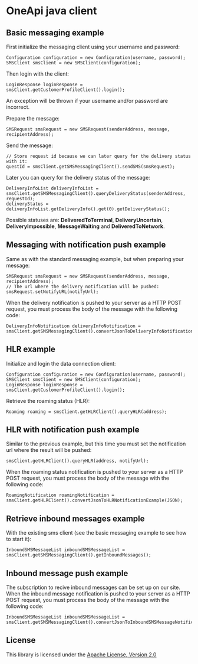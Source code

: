 OneApi java client
============================

Basic messaging example
-----------------------

First initialize the messaging client using your username and password:

    Configuration configuration = new Configuration(username, password);
    SMSClient smsClient = new SMSClient(configuration);


Then login with the client:

    LoginResponse loginResponse = smsClient.getCustomerProfileClient().login();


An exception will be thrown if your username and/or password are incorrect.

Prepare the message:

    SMSRequest smsRequest = new SMSRequest(senderAddress, message, recipientAddress);


Send the message:

    // Store request id because we can later query for the delivery status with it:
    questId = smsClient.getSMSMessagingClient().sendSMS(smsRequest);


Later you can query for the delivery status of the message:

    DeliveryInfoList deliveryInfoList = smsClient.getSMSMessagingClient().queryDeliveryStatus(senderAddress, requestId);
    deliveryStatus = deliveryInfoList.getDeliveryInfo().get(0).getDeliveryStatus();


Possible statuses are: **DeliveredToTerminal**, **DeliveryUncertain**, **DeliveryImpossible**, **MessageWaiting** and **DeliveredToNetwork**.

Messaging with notification push example
-----------------------

Same as with the standard messaging example, but when preparing your message:

    SMSRequest smsRequest = new SMSRequest(senderAddress, message, recipientAddress);
    // The url where the delivery notification will be pushed:
    smsRequest.setNotifyURL(notifyUrl);


When the delivery notification is pushed to your server as a HTTP POST request, you must process the body of the message with the following code:

    DeliveryInfoNotification deliveryInfoNotification = smsClient.getSMSMessagingClient().convertJsonToDeliveryInfoNotification(JSON);


HLR example
-----------------------

Initialize and login the data connection client:

    Configuration configuration = new Configuration(username, password);
    SMSClient smsClient = new SMSClient(configuration);
    LoginResponse loginResponse = smsClient.getCustomerProfileClient().login();


Retrieve the roaming status (HLR):

    Roaming roaming = smsClient.getHLRClient().queryHLR(address);


HLR with notification push example
-----------------------

Similar to the previous example, but this time you must set the notification url where the result will be pushed:

    smsClient.getHLRClient().queryHLR(address, notifyUrl);


When the roaming status notification is pushed to your server as a HTTP POST request, you must process the body of the message with the following code:

    RoamingNotification roamingNotification = smsClient.getHLRClient().convertJsonToHLRNotificationExample(JSON);


Retrieve inbound messages example
-----------------------

With the existing sms client (see the basic messaging example to see how to start it):

    InboundSMSMessageList inboundSMSMessageList =  smsClient.getSMSMessagingClient().getInboundMessages();


Inbound message push example
-----------------------

The subscription to recive inbound messages can be set up on our site.
When the inbound message notification is pushed to your server as a HTTP POST request, you must process the body of the message with the following code:

    InboundSMSMessageList inboundSMSMessageList = smsClient.getSMSMessagingClient().convertJsonToInboundSMSMessageNotificationExample(JSON);


License
-------

This library is licensed under the [Apache License, Version 2.0](http://www.apache.org/licenses/LICENSE-2.0)
